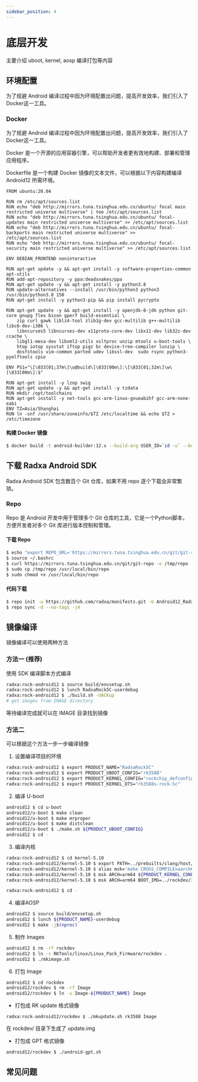 ```yaml
---
sidebar_position: 4
---
```


# 底层开发

主要介绍 uboot, kernel, aosp 编译打包等内容

## 环境配置

为了规避 Android 编译过程中因为环境配置出问题，提高开发效率，我们引入了Docker这一工具。

### Docker

为了规避 Android 编译过程中因为环境配置出问题，提高开发效率，我们引入了Docker这一工具。

Docker 是一个开源的应用容器引擎，可以帮助开发者更有效地构建、部署和管理应用程序。

Dockerfile 是一个构建 Docker 镜像的文本文件，可以根据以下内容构建编译 Android12 所需环境。

```
FROM ubuntu:20.04

RUN rm /etc/apt/sources.list
RUN echo "deb http://mirrors.tuna.tsinghua.edu.cn/ubuntu/ focal main restricted universe multiverse" | tee /etc/apt/sources.list
RUN echo "deb http://mirrors.tuna.tsinghua.edu.cn/ubuntu/ focal-updates main restricted universe multiverse" >> /etc/apt/sources.list
RUN echo "deb http://mirrors.tuna.tsinghua.edu.cn/ubuntu/ focal-backports main restricted universe multiverse" >> /etc/apt/sources.list
RUN echo "deb http://mirrors.tuna.tsinghua.edu.cn/ubuntu/ focal-security main restricted universe multiverse" >> /etc/apt/sources.list

ENV DEBIAN_FRONTEND noninteractive

RUN apt-get update -y && apt-get install -y software-properties-common apt-utils
RUN add-apt-repository -y ppa:deadsnakes/ppa
RUN apt-get update -y && apt-get install -y python3.8
RUN update-alternatives --install /usr/bin/python3 python3 /usr/bin/python3.8 150
RUN apt-get install -y python3-pip && pip install pycrypto

RUN apt-get update -y && apt-get install -y openjdk-8-jdk python git-core gnupg flex bison gperf build-essential \
    zip curl gawk liblz4-tool zlib1g-dev gcc-multilib g++-multilib libc6-dev-i386 \
    libncurses5 libncurses-dev x11proto-core-dev libx11-dev lib32z-dev ccache \
    libgl1-mesa-dev libxml2-utils xsltproc unzip mtools u-boot-tools \
    htop iotop sysstat iftop pigz bc device-tree-compiler lunzip \
    dosfstools vim-common parted udev libssl-dev  sudo rsync python3-pyelftools cpio

ENV PS1="\[\033[01;37m\]\u@build\[\033[00m\]:\[\033[01;32m\]\w\[\033[00m\]:$"

RUN apt-get install -y lzop swig
RUN apt-get update -y && apt-get install -y tzdata
RUN mkdir /opt/toolchains
RUN apt-get install -y net-tools gcc-arm-linux-gnueabihf gcc-arm-none-eabi
ENV TZ=Asia/Shanghai
RUN ln -snf /usr/share/zoneinfo/$TZ /etc/localtime && echo $TZ > /etc/timezone

```

#### 构建 Docker 镜像

```bash
$ docker build -t android-builder:12.x --build-arg USER_ID=`id -u` --build-arg GROUP_ID=`id -g` $(which-dir-dockerfile-in)

```

## 下载 Radxa Android SDK

Radxa Android SDK 包含数百个 Git 仓库，如果不用 repo 逐个下载会非常繁琐。

### Repo

Repo 是 Android 开发中用于管理多个 Git 仓库的工具，它是一个Python脚本，方便开发者对多个 Git 库进行版本控制和管理。

#### 下载 Repo

```bash
$ echo "export REPO_URL='https://mirrors.tuna.tsinghua.edu.cn/git/git-repo/'" >> ~/.bashrc
$ source ~/.bashrc
$ curl https://mirrors.tuna.tsinghua.edu.cn/git/git-repo -o /tmp/repo
$ sudo cp /tmp/repo /usr/local/bin/repo
$ sudo chmod +x /usr/local/bin/repo
```

#### 代码下载

```bash
$ repo init -u https://github.com/radxa/manifests.git -b Android12_Radxa_rk14 -m rockchip-s-release.xml
$ repo sync -d --no-tags -j4
```

## 镜像编译

镜像编译可以使用两种方法

### 方法一 (**推荐**)

使用 SDK 编译脚本方式编译

```bash
radxa:rock-android12 $ source build/envsetup.sh
radxa:rock-android12 $ lunch RadxaRock5C-userdebug
radxa:rock-android12 $ ./build.sh -UACKup
# get images from IMAGE directory
```

等待编译完成就可以在 IMAGE 目录找到镜像

### 方法二

可以根据这个方法一步一步编译镜像

1. 设置编译项目的环境

```bash
radxa:rock-android12 $ export PRODUCT_NAME="RadxaRock5C"
radxa:rock-android12 $ export PRODUCT_UBOOT_CONFIG="rk3588"
radxa:rock-android12 $ export PRODUCT_KERNEL_CONFIG="rockchip_defconfig android-11.config rock5c.config"
radxa:rock-android12 $ export PRODUCT_KERNEL_DTS="rk3588s-rock-5c"
```

2. 编译 U-boot

```bash
android12 $ cd u-boot
android12/u-boot $ make clean
android12/u-boot $ make mrproper
android12/u-boot $ make distclean
android12/u-boot $ ./make.sh ${PRODUCT_UBOOT_CONFIG}
android12 $ cd -
```

3. 编译内核

```bash
radxa:rock-android12 $ cd kernel-5.10
radxa:rock-android12/kernel-5.10 $ export PATH=../prebuilts/clang/host/linux-x86/clang-r416183b/bin:$PATH
radxa:rock-android12/kernel-5.10 $ alias msk='make CROSS_COMPILE=aarch64-linux-gnu- LLVM=1 LLVM_IAS=1'
radxa:rock-android12/kernel-5.10 $ msk ARCH=arm64 ${PRODUCT_KERNEL_CONFIG}
radxa:rock-android12/kernel-5.10 $ msk ARCH=arm64 BOOT_IMG=../rockdev/Image-${PRODUCT_NAME}/boot.img ${PRODUCT_KERNEL_DTS}.img

radxa:rock-android12 $ cd -
```

4. 编译AOSP

```bash
android12 $ source build/envsetup.sh
android12 $ lunch ${PRODUCT_NAME}-userdebug
android12 $ make -j$(nproc)
```

5. 制作 Images

```bash
android12 $ rm -rf rockdev
android12 $ ln -s RKTools/linux/Linux_Pack_Firmware/rockdev .
android12 $ ./mkimage.sh
```

6. 打包 Image

```bash
android12 $ cd rockdev
android12/rockdev $ rm -rf Image
android12/rockdev $ ln -s Image-${PRODUCT_NAME} Image
```

- 打包成 RK update 格式镜像

```
radxa:rock-android12/rockdev $ ./mkupdate.sh rk3588 Image
```

在 rockdev/ 目录下生成了 update.img

- 打包成 GPT 格式镜像

```
android12/rockdev $ ./android-gpt.sh
```

## 常见问题
